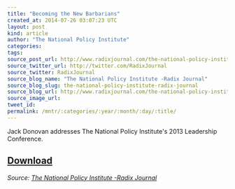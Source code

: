 ```yaml
---
title: "Becoming the New Barbarians"
created_at: 2014-07-26 03:07:23 UTC
layout: post
kind: article
author: "The National Policy Institute"
categories: 
tags: 
source_post_url: http://www.radixjournal.com/the-national-policy-institute/2014/7/25/becoming-the-new-barbarians
source_twitter_url: http://twitter.com/RadixJournal
source_twitter: RadixJournal
source_blog_name: "The National Policy Institute -Radix Journal"
source_blog_slug: the-national-policy-institute-radix-journal
source_blog_url: http://www.radixjournal.com/the-national-policy-institute/
source_image_url: 
tweet_id:
permalink: /mntr/:categories/:year/:month/:day/:title/
---
```

<p>Jack Donovan addresses The National Policy Institute's 2013 Leadership Conference.</p>



<h2><a href="https://soundcloud.com/radixjournal/becoming-the-new-barbarians">Download</a></h2><div class="">
    <i>Source: <a href="http://www.radixjournal.com/the-national-policy-institute/">The National Policy Institute -Radix Journal</a></i>
</div>
